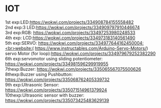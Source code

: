 # IOT
1st exp:LED:https://wokwi.com/projects/334908784155558482<br>
2nd exp:3 LED:https://wokwi.com/projects/334909797910446674<br>
3rd exp:RGB: https://wokwi.com/projects/33497253980248533<br>
4th exp: LCD:https://wokwi.com/projects/334973183140561490<br>
5th exp:SERVO: https://wokwi.com/projects/334977644162450004:<br>website:( https://www.instructables.com/Arduino-Servo-Motors/)<br>
servo Motor (for loop):https://wokwi.com/projects/334979679252382290<br>
6th exp:servomotor using sliding potentiometer: https://wokwi.com/projects/334981596299919955<br>
7thexp:Buzzer: https://wokwi.com/projects/335065567075500626<br>
8thexp:Buzzer using Pushbutton: https://wokwi.com/projects/335068762405339732<br>
9th exp:Ultrasonic Sensor: https://wokwi.com/projects/335071514961379924<br>
10thexp:Ultrasonic sensor with buzzer: https://wokwi.com/projects/335073425483629139<br>
